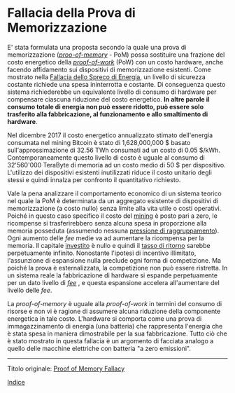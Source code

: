 # Fallacia della Prova di Memorizzazione



E' stata formulata una proposta secondo la quale una prova di memorizzazione ([_proo-of-memory_](https://eprint.iacr.org/2017/893.pdf) - PoM) possa sostituire una frazione del costo energetico della [_proof-of-work_](ch101-glossary.md#prova) (PoW) con un costo hardware, anche facendo affidamento sui dispositivi di memorizzazione esistenti. Come mostrato nella [Fallacia dello Spreco di Energia](ch053-energy-waste-fallacy.md), un livello di sicurezza costante richiede una spesa ininterrotta e costante. Di conseguenza questo sistema richiederebbe un equivalente livello di consumo di hardware per compensare ciascuna riduzione del costo energetico. **In altre parole il consumo totale di energia non può essere ridotto, può essere solo trasferito alla fabbricazione, al funzionamento e allo smaltimento di hardware**.

Nel dicembre 2017 il costo energetico annualizzato stimato dell'energia consumata nel mining Bitcoin è stato di 1,628,000,000 $ basato sull'approssimazione di 32.56 TWh consumati ad un costo di 0.05 $/kWh. Contemporaneamente questo livello di costo è uguale al consumo di 32'560'000 TeraByte di memoria ad un costo medio di 50 $ per dispositivo. L'utilizzo dei dispositivi esistenti inutilizzati riduce il costo unitario degli stessi e quindi innalza per confronto il quantitativo richiesto. 

Vale la pena analizzare il comportamento economico di un sistema teorico nel quale la PoM è determinata da un aggregato esistente di dispositivi di memorizzazione (a costo nullo) senza limite alla vita utile o costi operativi. Poiché in questo caso specifico il costo del [mining](ch101-glossary.md#centro-di-mining-mine) è posto pari a zero, le ricompense si trasferirebbero senza alcuna spesa in proporzione alla memoria posseduta (assumendo nessuna [pressione di raggruppamento](ch039-pooling-pressure-risk.md)). Ogni aumento delle _fee_ medie va ad aumentare la ricompensa per la memoria. Il capitale [investito](ch101-glossary.md#dare-in-prestito---investire) è nullo e quindi il [tasso di ritorno](ch101-glossary.md#interesse) sarebbe perpetuamente infinito. Nonostante l'ipotesi di incentivo illimitato, l'assunzione di espansione nulla preclude ogni forma di competizione. Ma poiché la prova è esternalizzata, la competizione non può essere ristretta. In un sistema reale la fabbricazione di hardware si espande perpetuamente per un dato livello di [_fee_](ch101-glossary.md#commissione-di-transazione-fee) , e questa espansione accelera all'aumentare del livello delle _fee_.

La _proof-of-memory_ è uguale alla _proof-of-work_ in termini del consumo di risorse e non vi è ragione di assumere alcuna riduzione della componente energetica in tale costo. L'hardware si comporta come una prova di immagazzinamento di energia (una batteria) che rappresenta l'energia che è stata spesa in maniera dimostrabile per la sua fabbricazione. Tutto ciò che è stato mostrato in questa fallacia è un argomento di facciata analogo a quello delle macchine elettriche con batteria "a zero emissioni".

---

Titolo originale: [Proof of Memory Fallacy](https://github.com/libbitcoin/libbitcoin-system/wiki/Proof-of-Memory-Fallacy)

[Indice](/README.md)

